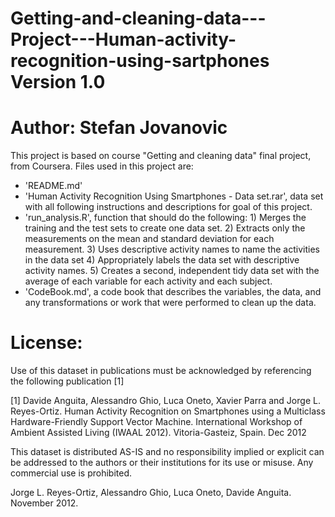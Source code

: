 Getting-and-cleaning-data---Project---Human-activity-recognition-using-sartphones
Version 1.0
=================================================================================
Author: Stefan Jovanovic
=================================================================================
This project is based on course "Getting and cleaning data" final project, from Coursera. 
Files used in this project are:
- 'README.md' 
- 'Human Activity Recognition Using Smartphones - Data set.rar', data set with all following instructions and descriptions for goal of this project.
- 'run_analysis.R', function that should do the following: 
    	1) Merges the training and the test sets to create one data set.
    	2) Extracts only the measurements on the mean and standard deviation for each measurement. 
    	3) Uses descriptive activity names to name the activities in the data set
    	4) Appropriately labels the data set with descriptive activity names. 
    	5) Creates a second, independent tidy data set with the average of each variable for each 			activity and each subject. 
- 'CodeBook.md', a code book that describes the variables, the data, and any transformations or work that were performed to clean up the data. 

License:
========
Use of this dataset in publications must be acknowledged by referencing the following publication [1] 

[1] Davide Anguita, Alessandro Ghio, Luca Oneto, Xavier Parra and Jorge L. Reyes-Ortiz. Human Activity Recognition on Smartphones using a Multiclass Hardware-Friendly Support Vector Machine. International Workshop of Ambient Assisted Living (IWAAL 2012). Vitoria-Gasteiz, Spain. Dec 2012

This dataset is distributed AS-IS and no responsibility implied or explicit can be addressed to the authors or their institutions for its use or misuse. Any commercial use is prohibited.

Jorge L. Reyes-Ortiz, Alessandro Ghio, Luca Oneto, Davide Anguita. November 2012.

